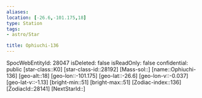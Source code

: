 ```yaml
---
aliases: 
location: [-26.6,-101.175,18]
type: Station
tags:
- astro/Star

title: Ophiuchi-136
---
```

SpocWebEntityId: 28047
isDeleted: false
isReadOnly: false
confidential: public
[star-class::K0]
[star-class-id::28192]
[Mass-sol::]
[name::Ophiuchi-136]
[geo-alt::18]
[geo-lon::-101.175]
[geo-lat::-26.6]
[geo-lon-v::-0.037]
[geo-lat-v::-1.13]
[bright-min::51]
[bright-max::51]
[Zodiac-index::136]
[ZodiacId::28141]
[NextStarId::]




